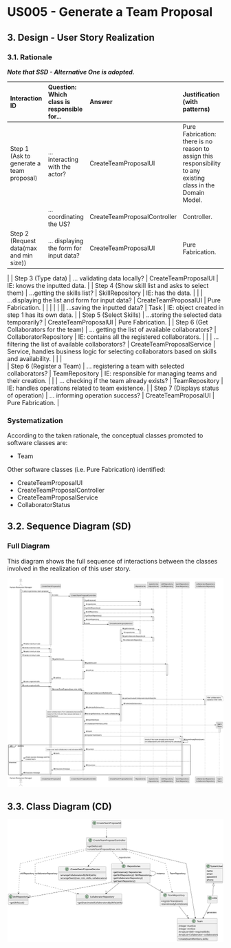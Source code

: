 # US005 - Generate a Team Proposal

## 3. Design - User Story Realization 

### 3.1. Rationale

_**Note that SSD - Alternative One is adopted.**_

| Interaction ID                                                      | Question: Which class is responsible for...                  | Answer                                           | Justification (with patterns)                                                                                 |
|:--------------------------------------------------------------------|:-------------------------------------------------------------|:-------------------------------------------------|:--------------------------------------------------------------------------------------------------------------|
| Step 1 (Ask to generate a team proposal) 		                         | 	... interacting with the actor?                             | CreateTeamProposalUI                             | Pure Fabrication: there is no reason to assign this responsibility to any existing class in the Domain Model. |
| 			  		                                                             | 	... coordinating the US?                                    | CreateTeamProposalController                     | Controller.                                                                                                   |
| 	 Step 2 (Request data(max and min size))   		  		                  | 	... displaying the form for input data?                     | CreateTeamProposalUI                             | Pure Fabrication.                                                                                             |
|
| Step 3 (Type data)		                                         		  		 | ... validating data locally?                                 | CreateTeamProposalUI                             | IE: knows the inputted data.                                                                                  |
| 	Step 4 (Show skill list and asks to select them)		   		            | 		...getting the skills list?   					                        | SkillRepository                                  | IE: has the data.                                                                                             |
| 			  		                                                             | 	...displaying the list and form for input data?				         | CreateTeamProposalUI                             | Pure Fabrication.                                                                                             |
|                                                                     | 							                                                      |                                                  |                                                                                                               || 	...saving the inputted data?                 | Task                         | IE: object created in step 1 has its own data.                                                                |
| 		Step 5 (Select Skills)                                            | 	...storing the selected data temporarily?                   | CreateTeamProposalUI                             | Pure Fabrication.                                                                                             |
| 		        Step 6 (Get Collaborators for the team)                   | 	... getting the list of available collaborators?            | CollaboratorRepository                           | IE: contains all the registered collaborators.                                                                |
| 	                                                                   | 		... filtering the list of available collaborators?					    | CreateTeamProposalService                        | Service, handles business logic for selecting collaborators based on skills and availability.                 |                              |                                                                                                               |              
| Step 6  	(Register a Team)	                                         | 	... registering a team with selected collaborators?         | TeamRepository                                   | IE: responsible for managing teams and their creation.                                                        | 
| 			  		                                                             | 	... checking if the team already exists?                    | TeamRepository                                   | IE: handles operations related to team existence.                                                             | 
| 		Step 7 (Displays status of operation) 		  		                      | ... informing operation success?                             | CreateTeamProposalUI                             | Pure Fabrication.                                                                                      | 


### Systematization ##

According to the taken rationale, the conceptual classes promoted to software classes are: 
* Team

Other software classes (i.e. Pure Fabrication) identified: 

* CreateTeamProposalUI
* CreateTeamProposalController
* CreateTeamProposalService
* CollaboratorStatus


## 3.2. Sequence Diagram (SD)



### Full Diagram

This diagram shows the full sequence of interactions between the classes involved in the realization of this user story.

![Sequence Diagram - Full](svg/us005-sequence-diagram-full.svg)



## 3.3. Class Diagram (CD)

![Class Diagram](svg/us005-class-diagram.svg)